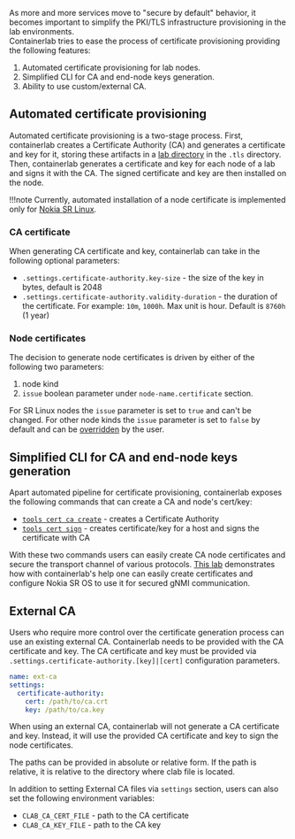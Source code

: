 As more and more services move to "secure by default" behavior, it becomes important to simplify the PKI/TLS infrastructure provisioning in the lab environments.  
Containerlab tries to ease the process of certificate provisioning providing the following features:

1. Automated certificate provisioning for lab nodes.
2. Simplified CLI for CA and end-node keys generation.
3. Ability to use custom/external CA.

## Automated certificate provisioning

Automated certificate provisioning is a two-stage process. First, containerlab creates a Certificate Authority (CA) and generates a certificate and key for it, storing these artifacts in a [lab directory](conf-artifacts.md) in the `.tls` directory. Then, containerlab generates a certificate and key for each node of a lab and signs it with the CA. The signed certificate and key are then installed on the node.

!!!note
    Currently, automated installation of a node certificate is implemented only for [Nokia SR Linux](kinds/srl.md).

### CA certificate

When generating CA certificate and key, containerlab can take in the following optional parameters:

* `.settings.certificate-authority.key-size` - the size of the key in bytes, default is 2048
* `.settings.certificate-authority.validity-duration` - the duration of the certificate. For example: `10m`, `1000h`. Max unit is hour. Default is `8760h` (1 year)

### Node certificates

The decision to generate node certificates is driven by either of the following two parameters:

1. node kind
2. `issue` boolean parameter under `node-name.certificate` section.

For SR Linux nodes the `issue` parameter is set to `true` and can't be changed. For other node kinds the `issue` parameter is set to `false` by default and can be [overridden](nodes.md#certificate) by the user.

## Simplified CLI for CA and end-node keys generation

Apart automated pipeline for certificate provisioning, containerlab exposes the following commands that can create a CA and node's cert/key:

* [`tools cert ca create`](../cmd/tools/cert/ca/create.md) - creates a Certificate Authority
* [`tools cert sign`](../cmd/tools/cert/sign.md) - creates certificate/key for a host and signs the certificate with CA

With these two commands users can easily create CA node certificates and secure the transport channel of various protocols. [This lab](https://clabs.netdevops.me/security/gnmitls/) demonstrates how with containerlab's help one can easily create certificates and configure Nokia SR OS to use it for secured gNMI communication.

## External CA

Users who require more control over the certificate generation process can use an existing external CA. Containerlab needs to be provided with the CA certificate and key. The CA certificate and key must be provided via `.settings.certificate-authority.[key]|[cert]` configuration parameters.

```yaml
name: ext-ca
settings:
  certificate-authority:
    cert: /path/to/ca.crt
    key: /path/to/ca.key
```

When using an external CA, containerlab will not generate a CA certificate and key. Instead, it will use the provided CA certificate and key to sign the node certificates.

The paths can be provided in absolute or relative form. If the path is relative, it is relative to the directory where clab file is located.

In addition to setting External CA files via `settings` section, users can also set the following environment variables:

* `CLAB_CA_CERT_FILE` - path to the CA certificate
* `CLAB_CA_KEY_FILE` - path to the CA key
